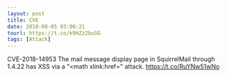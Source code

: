 ```yaml
---
layout: post
title: CVE
date: 2018-08-05 03:00:21
tourl: https://t.co/k9HZz2bu5G
tags: [Attack]
---
```

CVE-2018-14953 The mail message display page in SquirrelMail through 1.4.22 has XSS via a "&lt;math xlink:href=" attack.  https://t.co/RuYNw51wNo